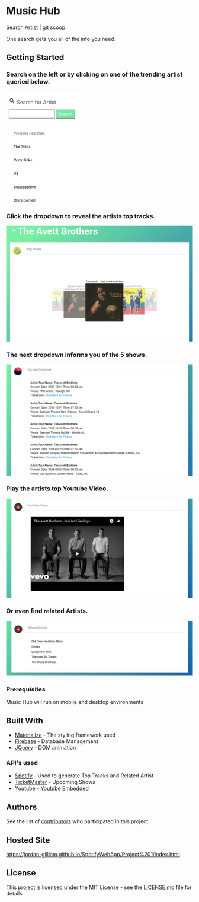 # Music Hub
Search Artist | git scoop

One search gets you all of the info you need.


## Getting Started

### Search on the left or by clicking on one of the trending artist queried below.


<img src="Project 1/images/searchSS.PNG" height="300" width="200">


### Click the dropdown to reveal the artists top tracks.

<img src="Project 1/images/topTSS.PNG">

### The next dropdown informs you of the 5 shows.

<img src="Project 1/images/showsSS.PNG">

### Play the artists top Youtube Video.

<img src="Project 1/images/youTSS.PNG">

### Or even find related Artists.

<img src="Project 1/images/relatedASS.PNG">

### Prerequisites

Music Hub will run on mobile and desktop environments


## Built With

* [Materialize](http://materializecss.com/) - The styling framework used
* [Firebase](https://firebase.google.com/) - Database Management
* [JQuery](https://jquery.com/) - DOM animation


### API's used
* [Spotify](https://developer.spotify.com/web-api/) - Used to generate Top Tracks and Related Artist
* [TicketMaster](https://developer.ticketmaster.com/products-and-docs/apis/getting-started/) - Upcoming Shows
* [Youtube](https://developers.google.com/youtube/) - Youtube Embedded



## Authors

See the list of [contributors](https://github.com/Jordan-Gilliam/SpotifyWebApp/contributors) who participated in this project.

## Hosted Site
https://jordan-gilliam.github.io/SpotifyWebApp/Project%201/index.html
## License

This project is licensed under the MIT License - see the [LICENSE.md](LICENSE.md) file for details

